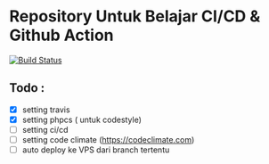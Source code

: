 # Repository Untuk Belajar CI/CD & Github Action

[![Build Status](https://travis-ci.com/nurisakbar/laravel-CI-CD.svg?token=ngMybCRkzmQK4YrpJxpL&branch=main)](https://travis-ci.com/nurisakbar/laravel-CI-CD)

## Todo :
- [x] setting travis<br>
- [x] setting phpcs ( untuk codestyle)<br>
- [ ] setting ci/cd<br>
- [ ] setting code climate (https://codeclimate.com)
- [ ] auto deploy ke VPS dari branch tertentu